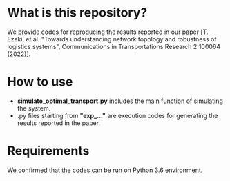 # What is this repository?
We provide codes for reproducing the results reported in our paper [T. Ezaki, et al. "Towards understanding network topology and robustness of logistics systems", Communications in Transportations Research 2:100064 (2022)].

# How to use
- **simulate_optimal_transport.py** includes the main function of simulating the system.
- .py files starting from **"exp_..."** are execution codes for generating the results reported in the paper.

# Requirements
We confirmed that the codes can be run on Python 3.6 environment.
